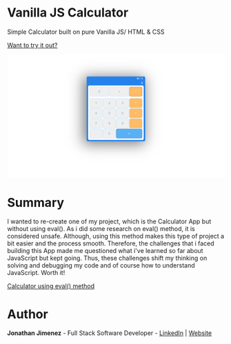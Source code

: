 # Vanilla JS Calculator

Simple Calculator built on pure Vanilla JS/ HTML & CSS

[Want to try it out?](https://jonathanj101.github.io/calculator-js/main.html)

![](/image/preview.png)

# Summary

I wanted to re-create one of my project, which is the Calculator App but without using eval(). As i did some research on eval() method, it is considered unsafe. Although, using this method makes this type of project a bit easier and the process smooth. Therefore, the challenges that i faced building this App made me questioned what i've learned so far about JavaScript but kept going. Thus, these challenges shift my thinking on solving and debugging my code and of course how to understand JavaScript. Worth it!

[Calculator using eval() method](https://codepen.io/jonathanj101/pen/KKVQRrJ)

# Author

**Jonathan Jimenez** - Full Stack Software Developer - [LinkedIn](https://www.linkedin.com/in/jonathan-jimenez101/) | [Website](https://www.jonathanjimenez.tech/)
